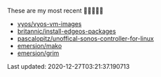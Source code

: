 These are my most recent 🌟🌟🌟🌟🌟

* [vyos/vyos-vm-images](https://github.com/vyos/vyos-vm-images)
* [britannic/install-edgeos-packages](https://github.com/britannic/install-edgeos-packages)
* [pascalopitz/unoffical-sonos-controller-for-linux](https://github.com/pascalopitz/unoffical-sonos-controller-for-linux)
* [emersion/mako](https://github.com/emersion/mako)
* [emersion/grim](https://github.com/emersion/grim)

Last updated: 2020-12-27T03:21:37.190713
